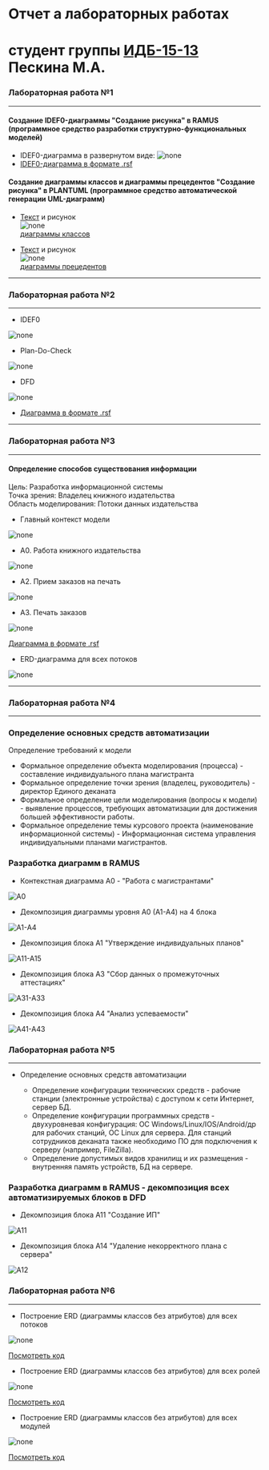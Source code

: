 # Отчет а лабораторных работах
# студент группы [ИДБ-15-13](https://github.com/stankin/design-2018/wiki/list-idb-15-13) Пескина М.А.

### Лабораторная работа №1
***

#### Создание IDEF0-диаграммы "Создание рисунка" в RAMUS (программное средство разработки структурно-функциональных моделей)

* IDEF0-диаграмма в развернутом виде:
![none](https://github.com/MPeskina/LAB2018/blob/master/model.png)
* [IDEF0-диаграмма в формате .rsf](https://github.com/MPeskina/LAB2018/blob/master/idef0.rsf)

#### Создание диаграммы классов и диаграммы прецедентов "Создание рисунка" в PLANTUML (программное средство автоматической генерации UML-диаграмм)
* [Текст](https://github.com/MPeskina/LAB2018/blob/master/uml1.txt) и рисунок<br>
![none](https://github.com/MPeskina/LAB2018/blob/master/%D0%B4%D0%B8%D0%B0%D0%B3%D1%80%D0%B0%D0%BC%D0%BC%D0%B0%20%D0%BA%D0%BB%D0%B0%D1%81%D1%81%D0%BE%D0%B2.png)<br>
[диаграммы классов](http://www.plantuml.com/plantuml/png/NP2zIWD158Nhp5DSKYdu434-XFMmEvWbansviy52XFn0AY6zbHQMGWoxCYJPzHNEVIDlt4Oi1ivyvznpXnd5od8rdtaJfqLvRzdEAFCsHdeqWx7DfdSSvcL-4tnWkfqKbJE3Q-Rmq9EnruW60-UE_w8dqxSCyIvhrEZmXHO9Xo7PIF-XBYEyO8TMDcXmbAqiP8c3UWtXMnOgMhLh7DK-3tMob1MImIkIolKPQKz_LRd7JbRoJ1Vum4dJ6oIaAyAREXq-zTI_8rg_r_e69zbUwgidHUueApZppenScUlF_000)

* [Текст](https://github.com/MPeskina/LAB2018/blob/master/uml2.txt) и рисунок<br>
![none](http://www.plantuml.com/plantuml/png/fL4_IyD059zxd-AHIOU27q2agNCWc_EHd6recfEx2mvMQ2fq4hgAauku5caqL1A_mdlVoDUaXUmEnpr-VtxtUzp8EcbSFa-5dINPdJHo3Z9osi2368nbD9iOdMVnjKuPkfacJec1Ruo-xv1noX8MQXChquSUUtcvLP6qwj-9gRfru3IOP39r42T6HIxHcUZwXXSWBNZuWIN-O8EVVE-z8naSoHVynbqhg6ZZdPmTzqvFp3NuXJLMFMl7lk8MQreVlBIX9HMuPrK9-4jB7cgcTnnRjlQ62bfXvOdJwduNyiRF5cstBQtesHCX38TmvfyBFeSn4Bp6vOAdK0GCBAwukXYfBEOl-WC0)<br>
[диаграммы прецедентов](http://www.plantuml.com/plantuml/png/fL4_IyD059zxd-AHIOU27q2agNCWc_EHd6recfEx2mvMQ2fq4hgAauku5caqL1A_mdlVoDUaXUmEnpr-VtxtUzp8EcbSFa-5dINPdJHo3Z9osi2368nbD9iOdMVnjKuPkfacJec1Ruo-xv1noX8MQXChquSUUtcvLP6qwj-9gRfru3IOP39r42T6HIxHcUZwXXSWBNZuWIN-O8EVVE-z8naSoHVynbqhg6ZZdPmTzqvFp3NuXJLMFMl7lk8MQreVlBIX9HMuPrK9-4jB7cgcTnnRjlQ62bfXvOdJwduNyiRF5cstBQtesHCX38TmvfyBFeSn4Bp6vOAdK0GCBAwukXYfBEOl-WC0)
***

### Лабораторная работа №2
***
* IDEF0

![none](https://github.com/MPeskina/LAB2018/blob/master/01_A0.png)

* Plan-Do-Check

![none](https://github.com/MPeskina/LAB2018/blob/master/02_A0.png)

* DFD

![none](https://github.com/MPeskina/LAB2018/blob/master/03_A1.png)

* [Диаграмма в формате .rsf](https://github.com/MPeskina/LAB2018/blob/master/%D0%A4%D0%BE%D1%80%D0%BC%D0%B8%D1%80%D0%BE%D0%B2%D0%B0%D0%BD%D0%B8%D0%B5%20%D1%8D%D0%BA%D0%B7%D0%B0%D0%BC%D0%B5%D0%BD%D0%B0%D1%86%D0%B8%D0%BE%D0%BD%D0%BD%D1%8B%D1%85%20%D0%B2%D0%B5%D0%B4%D0%BE%D0%BC%D0%BE%D1%81%D1%82%D0%B5%D0%B9.rsf)
***
### Лабораторная работа №3
***
#### Определение способов существования информации

Цель: Разработка информационной системы<br>
Точка зрения: Владелец книжного издательства<br>
Область моделирования: Потоки данных издательства<br>

* Главный контекст модели

![none](https://github.com/MPeskina/LAB2018/blob/master/%D0%9B%D0%A03_A0.png)

* А0. Работа книжного издательства

![none](https://github.com/MPeskina/LAB2018/blob/master/%D0%9B%D0%A03_A0(1).png)

* А2. Прием заказов на печать

![none](https://github.com/MPeskina/LAB2018/blob/master/%D0%9B%D0%A03_A2.png)

* А3. Печать заказов

![none](https://github.com/MPeskina/LAB2018/blob/master/%D0%9B%D0%A03_A3.png)

[Диаграмма в формате .rsf](https://github.com/MPeskina/LAB2018/blob/master/%D0%BB%D0%B0%D0%B1%D0%B03.rsf)

* ERD-диаграмма для всех потоков

![none](https://github.com/MPeskina/LAB2018/blob/master/ERD-%D0%B4%D0%B8%D0%B0%D0%B3%D1%80%D0%B0%D0%BC%D0%BC%D0%B0.png)
***
### Лабораторная работа №4
***

### Определение основных средств автоматизации
Определение требований к модели
* Формальное определение объекта моделирования (процесса) - составление индивидуального плана магистранта
* Формальное определение точки зрения (владелец, руководитель) - директор Единого деканата
* Формальное определение цели моделирования (вопросы к модели) - выявление процессов, требующих автоматизации для достижения большей эффективности работы.
* Формальное определение темы курсового проекта (наименование информационной системы) - Информационная система управления индивидуальными планами магистрантов.

### Разработка диаграмм в RAMUS

* Контекстная диаграмма А0 - "Работа с магистрантами"

![A0](https://github.com/MPeskina/LAB2018/blob/master/KR/001_A0.png)

* Декомпозиция диаграммы уровня А0 (А1-А4) на 4 блока

![A1-А4](https://github.com/MPeskina/LAB2018/blob/master/KR/002_A0.png)

* Декомпозиция блока А1 "Утверждение индивидуальных планов"

![A11-A15](https://github.com/MPeskina/LAB2018/blob/master/KR/003_A1.png)

* Декомпозиция блока А3 "Сбор данных о промежуточных аттестациях"

![A31-A33](https://github.com/MPeskina/LAB2018/blob/master/KR/006_A3.png)

* Декомпозиция блока А4 "Анализ успеваемости"

![A41-A43](https://github.com/MPeskina/LAB2018/blob/master/KR/007_A4.png)



### Лабораторная работа №5
***

* Определение основных средств автоматизации

  - Определение конфигурации технических средств - рабочие станции (электронные устройства) с доступом к сети Интернет, сервер БД.
  - Определение конфигурации программных средств - двухуровневая конфигурация: ОС Windows/Linux/IOS/Android/др для рабочих станций, ОС Linux для сервера. Для станций сотрудников деканата также необходимо ПО для подключения к серверу (например, FileZilla).
  - Определение допустимых видов хранилищ и их размещения - внутренняя память устройств, БД на сервере.
  
### Разработка диаграмм в RAMUS - декомпозиция всех автоматизируемых блоков в DFD

* Декомпозиция блока А11 "Создание ИП"

![A11](https://github.com/MPeskina/LAB2018/blob/master/KR/004_A11.png)

* Декомпозиция блока А14 "Удаление некорректного плана с сервера"

![A12](https://github.com/MPeskina/LAB2018/blob/master/KR/005_A14.png)

### Лабораторная работа №6
***
* Построение ERD (диаграммы классов без атрибутов) для всех потоков

![none](https://github.com/MPeskina/LAB2018/blob/master/KR/%D0%B4%D0%B8%D0%B0%D0%B3%D1%80%D0%B0%D0%BC%D0%BC%D0%B0%20%D0%BF%D0%BE%D1%82%D0%BE%D0%BA%D0%BE%D0%B2.png)

[Посмотреть код](https://github.com/MPeskina/LAB2018/blob/master/KR/%D0%9F%D0%BE%D1%82%D0%BE%D0%BA%D0%B8)

* Построение ERD (диаграммы классов без атрибутов) для всех ролей

![none](https://github.com/MPeskina/LAB2018/blob/master/KR/%D0%B4%D0%B8%D0%B0%D0%B3%D1%80%D0%B0%D0%BC%D0%BC%D0%B0%20%D1%80%D0%BE%D0%BB%D0%B5%D0%B9.png)

[Посмотреть код](https://github.com/MPeskina/LAB2018/blob/master/KR/%D0%A0%D0%BE%D0%BB%D0%B8)

* Построение ERD (диаграммы классов без атрибутов) для всех модулей

![none](https://github.com/MPeskina/LAB2018/blob/master/KR/%D0%B4%D0%B8%D0%B0%D0%B3%D1%80%D0%B0%D0%BC%D0%BC%D0%B0%20%D0%BC%D0%BE%D0%B4%D1%83%D0%BB%D0%B5%D0%B9.png)

[Посмотреть код](https://github.com/MPeskina/LAB2018/blob/master/KR/%D0%9C%D0%BE%D0%B4%D1%83%D0%BB%D0%B8)
